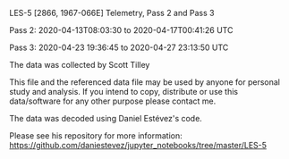 LES-5 [2866, 1967-066E] Telemetry, Pass 2 and Pass 3 

Pass 2: 2020-04-13T08:03:30 to 2020-04-17T00:41:26 UTC

Pass 3: 2020-04-23 19:36:45 to 2020-04-27 23:13:50 UTC

The data was collected by Scott Tilley

This file and the referenced data file may be used by anyone for personal study and analysis.  If you intend to copy, distribute or use this data/software for any other purpose please contact me.

The data was decoded using Daniel Estévez's code.  

Please see his repository for more information:
https://github.com/daniestevez/jupyter_notebooks/tree/master/LES-5
